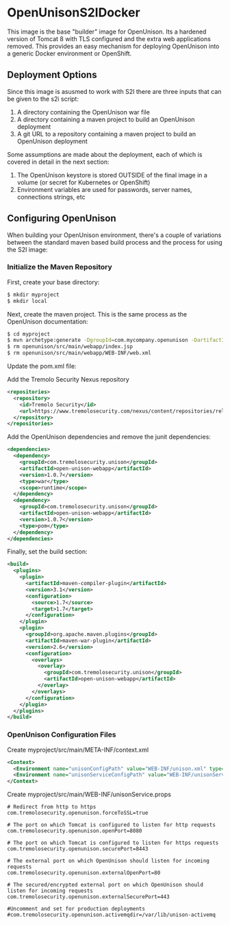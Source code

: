 # OpenUnisonS2IDocker

This image is the base "builder" image for OpenUnison.  Its a hardened version of Tomcat 8 with TLS configured and the extra web applications removed.  This provides an easy mechanism for deploying OpenUnison into a generic Docker environment or OpenShift.

## Deployment Options

Since this image is asusmed to work with S2I there are three inputs that can be given to the s2i script:

1. A directory containing the OpenUnison war file
2. A directory containing a maven project to build an OpenUnison deployment
3. A git URL to a repository containing a maven project to build an OpenUnison deployment

Some assumptions are made about the deployment, each of which is covered in detail in the next section:

1. The OpenUnison keystore is stored OUTSIDE of the final image in a volume (or secret for Kubernetes or OpenShift)
2. Environment variables are used for passwords, server names, connections strings, etc

## Configuring OpenUnison

When building your OpenUnison environment, there's a couple of variations between the standard maven based build process and the process for using the S2I image:

### Initialize the Maven Repository

First, create your base directory:

```bash
$ mkdir myproject
$ mkdir local
```

Next, create the maven project.  This is the same process as the OpenUnison documentation:

```bash
$ cd myproject
$ mvn archetype:generate -DgroupId=com.mycompany.openunison -DartifactId=openunison -DinteractiveMode=false -DarchetypeArtifactId=maven-archetype-webapp
$ rm openunison/src/main/webapp/index.jsp
$ rm openunison/src/main/webapp/WEB-INF/web.xml
```

Update the pom.xml file:

Add the Tremolo Security Nexus repository
```xml
<repositories>
  <repository>
    <id>Tremolo Security</id>
    <url>https://www.tremolosecurity.com/nexus/content/repositories/releases/</url>
  </repository>
</repositories>
```

Add the OpenUnison dependencies and remove the junit dependencies:
```xml
<dependencies>
  <dependency>
    <groupId>com.tremolosecurity.unison</groupId>
    <artifactId>open-unison-webapp</artifactId>
    <version>1.0.7</version>
    <type>war</type>
    <scope>runtime</scope>
  </dependency>
  <dependency>
    <groupId>com.tremolosecurity.unison</groupId>
    <artifactId>open-unison-webapp</artifactId>
    <version>1.0.7</version>
    <type>pom</type>
  </dependency>
</dependencies>
```

Finally, set the build section:
```xml
<build>
  <plugins>
    <plugin>
      <artifactId>maven-compiler-plugin</artifactId>
      <version>3.1</version>
      <configuration>
        <source>1.7</source>
        <target>1.7</target>
      </configuration>
    </plugin>
    <plugin>
      <groupId>org.apache.maven.plugins</groupId>
      <artifactId>maven-war-plugin</artifactId>
      <version>2.6</version>
      <configuration>
        <overlays>
          <overlay>
            <groupId>com.tremolosecurity.unison</groupId>
            <artifactId>open-unison-webapp</artifactId>
          </overlay>
        </overlays>
      </configuration>
    </plugin>
  </plugins>
</build>
```

### OpenUnison Configuration Files

Create myproject/src/main/META-INF/context.xml
```xml
<Context>
  <Environment name="unisonConfigPath" value="WEB-INF/unison.xml" type="java.lang.String"/>
  <Environment name="unisonServiceConfigPath" value="WEB-INF/unisonService.props" type="java.lang.String"/>
</Context>
```

Create myproject/src/main/WEB-INF/unisonService.props
```properties
# Redirect from http to https
com.tremolosecurity.openunison.forceToSSL=true

# The port on which Tomcat is configured to listen for http requests
com.tremolosecurity.openunison.openPort=8080

# The port on which Tomcat is configured to listen for https requests
com.tremolosecurity.openunison.securePort=8443

# The external port on which OpenUnison should listen for incoming requests
com.tremolosecurity.openunison.externalOpenPort=80

# The secured/encrypted external port on which OpenUnison should listen for incoming requests
com.tremolosecurity.openunison.externalSecurePort=443

#Uncomment and set for production deployments
#com.tremolosecurity.openunison.activemqdir=/var/lib/unison-activemq
```

